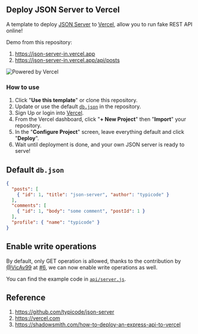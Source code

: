 ## Deploy JSON Server to Vercel

A template to deploy [JSON Server](https://github.com/typicode/json-server) to [Vercel](https://vercel.com), allow you to run fake REST API online!

Demo from this repository: 

1. https://json-server-in.vercel.app
2. https://json-server-in.vercel.app/api/posts

![Powered by Vercel](https://images.ctfassets.net/e5382hct74si/78Olo8EZRdUlcDUFQvnzG7/fa4cdb6dc04c40fceac194134788a0e2/1618983297-powered-by-vercel.svg)

### How to use
1. Click "**Use this template**" or clone this repository.
2. Update or use the default [`db.json`](./db.json) in the repository.
3. Sign Up or login into [Vercel](https://vercel.com).
4. From the Vercel dashboard, click "**+ New Project**" then "**Import**" your repository.
5. In the "**Configure Project**" screen, leave everything default and click "**Deploy**".
6. Wait until deployment is done, and your own JSON server is ready to serve!

## Default `db.json`

```json
{
  "posts": [
    { "id": 1, "title": "json-server", "author": "typicode" }
  ],
  "comments": [
    { "id": 1, "body": "some comment", "postId": 1 }
  ],
  "profile": { "name": "typicode" }
}
```

## Enable write operations

By default, only GET operation is allowed, thanks to the contribution by [@VicAv99](https://www.github.com/VicAv99) at [#6](https://github.com/kitloong/json-server-vercel/issues/6), we can now enable write operations as well.

You can find the example code in [`api/server.js`](./api/server.js).

## Reference

1. https://github.com/typicode/json-server
2. https://vercel.com
3. https://shadowsmith.com/how-to-deploy-an-express-api-to-vercel
